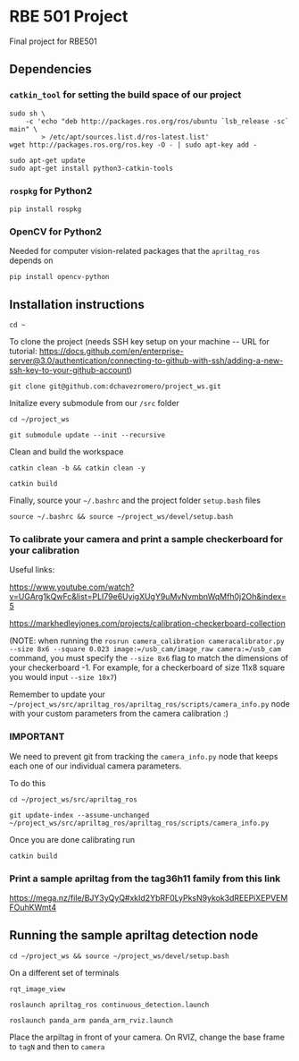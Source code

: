 # RBE 501 Project
Final project for RBE501

## Dependencies
### `catkin_tool` for setting the build space of our project
```
sudo sh \
    -c 'echo "deb http://packages.ros.org/ros/ubuntu `lsb_release -sc` main" \
        > /etc/apt/sources.list.d/ros-latest.list'
wget http://packages.ros.org/ros.key -O - | sudo apt-key add -
```
```
sudo apt-get update
sudo apt-get install python3-catkin-tools
```

### `rospkg` for Python2
```
pip install rospkg
```

### OpenCV for Python2
Needed for computer vision-related packages that the `apriltag_ros` depends on
```
pip install opencv-python
```
## Installation instructions
```
cd ~
```
To clone the project (needs SSH key setup on your machine -- URL for tutorial: https://docs.github.com/en/enterprise-server@3.0/authentication/connecting-to-github-with-ssh/adding-a-new-ssh-key-to-your-github-account)
```
git clone git@github.com:dchavezromero/project_ws.git
```
Initalize every submodule from our `/src` folder
```
cd ~/project_ws
```
```
git submodule update --init --recursive
```
Clean and build the workspace
```
catkin clean -b && catkin clean -y
```
```
catkin build
```
Finally, source your `~/.bashrc` and the project folder `setup.bash` files
```
source ~/.bashrc && source ~/project_ws/devel/setup.bash
```


### To calibrate your camera and print a sample checkerboard for your calibration
Useful links:

https://www.youtube.com/watch?v=UGArg1kQwFc&list=PLI79e6UyigXUgY9uMvNvmbnWqMfh0j2Oh&index=5

https://markhedleyjones.com/projects/calibration-checkerboard-collection

(NOTE: when running the `rosrun camera_calibration cameracalibrator.py --size 8x6 --square 0.023 image:=/usb_cam/image_raw camera:=/usb_cam` command, you must specify the `--size 8x6` flag to match the dimensions of your checkerboard -1.
For example, for a checkerboard of size 11x8 square you would input `--size 10x7`)

Remember to update your `~/project_ws/src/apriltag_ros/apriltag_ros/scripts/camera_info.py` node with your custom parameters from the camera calibration :)

### IMPORTANT

We need to prevent git from tracking the `camera_info.py` node that keeps each one of our individual camera parameters.

To do this

```
cd ~/project_ws/src/apriltag_ros
```
```
git update-index --assume-unchanged ~/project_ws/src/apriltag_ros/apriltag_ros/scripts/camera_info.py
```
Once you are done calibrating run
```
catkin build
```

### Print a sample apriltag from the tag36h11 family from this link

https://mega.nz/file/BJY3yQyQ#xkId2YbRF0LyPksN9ykok3dREEPiXEPVEMFOuhKWmt4

## Running the sample apriltag detection node
```
cd ~/project_ws && source ~/project_ws/devel/setup.bash
```
On a different set of terminals
```
rqt_image_view
```
```
roslaunch apriltag_ros continuous_detection.launch
```
```
roslaunch panda_arm panda_arm_rviz.launch
```
Place the arpiltag in front of your camera.
On RVIZ, change the base frame to `tagN` and then to `camera` 
